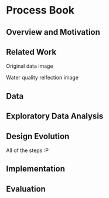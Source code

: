 Process Book
===

Overview and Motivation
---


Related Work
---

Original data image

Water quality relfection image


Data
---


Exploratory Data Analysis
---


Design Evolution
----
All of the steps :P



Implementation
---


Evaluation
---

